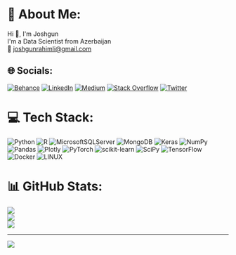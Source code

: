 # 💫 About Me:
Hi 👋, I'm Joshgun<br>I'm a Data Scientist from Azerbaijan<br> 📩 joshgunrahimli@gmail.com


## 🌐 Socials:
[![Behance](https://img.shields.io/badge/Behance-1769ff?logo=behance&logoColor=white)](https://behance.net/joshgunrahimli) [![LinkedIn](https://img.shields.io/badge/LinkedIn-%230077B5.svg?logo=linkedin&logoColor=white)](https://linkedin.com/in/joshgunrahimli) [![Medium](https://img.shields.io/badge/Medium-12100E?logo=medium&logoColor=white)](https://medium.com/@@coshqunrahimli) [![Stack Overflow](https://img.shields.io/badge/-Stackoverflow-FE7A16?logo=stack-overflow&logoColor=white)](https://stackoverflow.com/users/19828077) [![Twitter](https://img.shields.io/badge/Twitter-%231DA1F2.svg?logo=Twitter&logoColor=white)](https://twitter.com/CoshgunRahimli) 

# 💻 Tech Stack:
![Python](https://img.shields.io/badge/python-3670A0?style=flat-square&logo=python&logoColor=ffdd54) ![R](https://img.shields.io/badge/r-%23276DC3.svg?style=flat-square&logo=r&logoColor=white) ![MicrosoftSQLServer](https://img.shields.io/badge/Microsoft%20SQL%20Sever-CC2927?style=flat-square&logo=microsoft%20sql%20server&logoColor=white) ![MongoDB](https://img.shields.io/badge/MongoDB-%234ea94b.svg?style=flat-square&logo=mongodb&logoColor=white) ![Keras](https://img.shields.io/badge/Keras-%23D00000.svg?style=flat-square&logo=Keras&logoColor=white) ![NumPy](https://img.shields.io/badge/numpy-%23013243.svg?style=flat-square&logo=numpy&logoColor=white) ![Pandas](https://img.shields.io/badge/pandas-%23150458.svg?style=flat-square&logo=pandas&logoColor=white) ![Plotly](https://img.shields.io/badge/Plotly-%233F4F75.svg?style=flat-square&logo=plotly&logoColor=white) ![PyTorch](https://img.shields.io/badge/PyTorch-%23EE4C2C.svg?style=flat-square&logo=PyTorch&logoColor=white) ![scikit-learn](https://img.shields.io/badge/scikit--learn-%23F7931E.svg?style=flat-square&logo=scikit-learn&logoColor=white) ![SciPy](https://img.shields.io/badge/SciPy-%230C55A5.svg?style=flat-square&logo=scipy&logoColor=%white) ![TensorFlow](https://img.shields.io/badge/TensorFlow-%23FF6F00.svg?style=flat-square&logo=TensorFlow&logoColor=white) ![Docker](https://img.shields.io/badge/docker-%230db7ed.svg?style=flat-square&logo=docker&logoColor=white) ![LINUX](https://img.shields.io/badge/Linux-FCC624?style=flat-square&logo=linux&logoColor=black)
# 📊 GitHub Stats:
![](https://github-readme-stats.vercel.app/api?username=Coshgun24&theme=vue-dark&hide_border=true&include_all_commits=false&count_private=false)<br/>
![](https://github-readme-streak-stats.herokuapp.com/?user=Coshgun24&theme=vue-dark&hide_border=true)<br/>
![](https://github-readme-stats.vercel.app/api/top-langs/?username=Coshgun24&theme=vue-dark&hide_border=true&include_all_commits=false&count_private=false&layout=compact)

---
[![](https://visitcount.itsvg.in/api?id=Coshgun24&icon=0&color=0)](https://visitcount.itsvg.in)

<!-- Proudly created with GPRM ( https://gprm.itsvg.in ) -->
